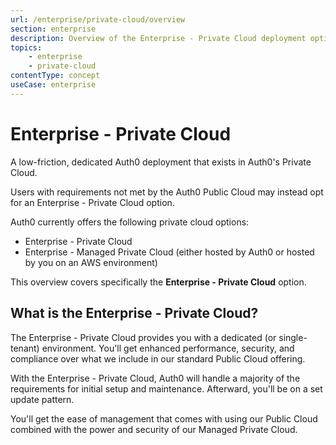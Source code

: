 ```yaml
---
url: /enterprise/private-cloud/overview
section: enterprise
description: Overview of the Enterprise - Private Cloud deployment option
topics:
    - enterprise
    - private-cloud
contentType: concept
useCase: enterprise
---
```

<div class="topic-page-header">
  <div data-name="example" class="topic-page-badge"></div>
  <h1>Enterprise - Private Cloud</h1>
  <p>
    A low-friction, dedicated Auth0 deployment that exists in Auth0's Private Cloud.
  </p>
</div>

Users with requirements not met by the Auth0 Public Cloud may instead opt for an Enterprise - Private Cloud option.

Auth0 currently offers the following private cloud options:

* Enterprise - Private Cloud
* Enterprise - Managed Private Cloud (either hosted by Auth0 or hosted by you on an AWS environment)

This overview covers specifically the **Enterprise - Private Cloud** option.

## What is the Enterprise - Private Cloud?

The Enterprise - Private Cloud provides you with a dedicated (or single-tenant) environment. You'll get enhanced performance, security, and compliance over what we include in our standard Public Cloud offering.

With the Enterprise - Private Cloud, Auth0 will handle a majority of the requirements for initial setup and maintenance. Afterward, you'll be on a set update pattern.

You'll get the ease of management that comes with using our Public Cloud combined with the power and security of our Managed Private Cloud.